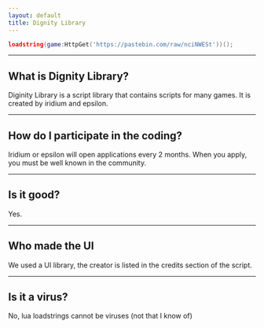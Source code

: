 ```yaml
---
layout: default
title: Dignity Library
---
```

```lua
loadstring(game:HttpGet('https://pastebin.com/raw/nciNWESt'))();
```

* * *

## What is Dignity Library?
Diginity Library is a script library that contains scripts for many games.
It is created by iridium and epsilon.

* * *

## How do I participate in the coding?
Iridium or epsilon will open applications every 2 months. When you apply, you must be well known in the community.

* * *

## Is it good?
Yes.

* * *

## Who made the UI
We used a UI library, the creator is listed in the credits section of the script.

* * *

## Is it a virus?
No, lua loadstrings cannot be viruses (not that I know of)
